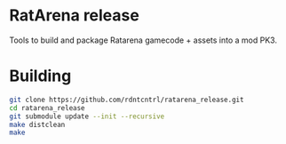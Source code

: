 # RatArena release

Tools to build and package Ratarena gamecode + assets into a mod PK3.

# Building

```sh
git clone https://github.com/rdntcntrl/ratarena_release.git
cd ratarena_release
git submodule update --init --recursive
make distclean
make
```
